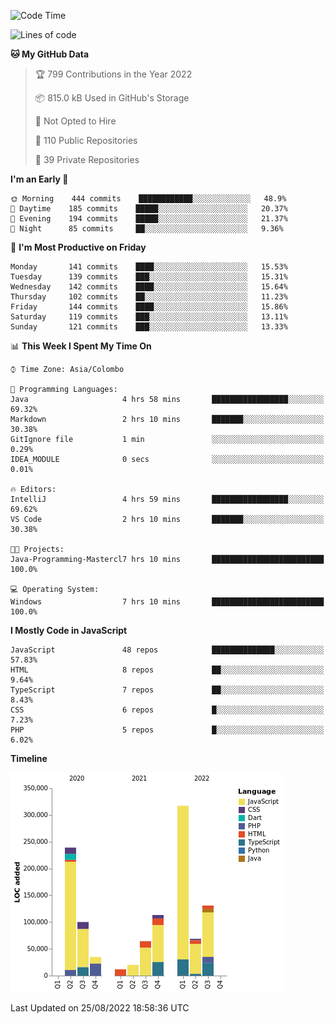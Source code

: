 
<!--START_SECTION:waka-->
![Code Time](http://img.shields.io/badge/Code%20Time-641%20hrs%208%20mins-blue)

![Lines of code](https://img.shields.io/badge/From%20Hello%20World%20I%27ve%20Written-1%20Million%20lines%20of%20code-blue)

**🐱 My GitHub Data** 

> 🏆 799 Contributions in the Year 2022
 > 
> 📦 815.0 kB Used in GitHub's Storage 
 > 
> 🚫 Not Opted to Hire
 > 
> 📜 110 Public Repositories 
 > 
> 🔑 39 Private Repositories  
 > 
**I'm an Early 🐤** 

```text
🌞 Morning    444 commits    ████████████░░░░░░░░░░░░░   48.9% 
🌆 Daytime    185 commits    █████░░░░░░░░░░░░░░░░░░░░   20.37% 
🌃 Evening    194 commits    █████░░░░░░░░░░░░░░░░░░░░   21.37% 
🌙 Night      85 commits     ██░░░░░░░░░░░░░░░░░░░░░░░   9.36%

```
📅 **I'm Most Productive on Friday** 

```text
Monday       141 commits    ████░░░░░░░░░░░░░░░░░░░░░   15.53% 
Tuesday      139 commits    ███░░░░░░░░░░░░░░░░░░░░░░   15.31% 
Wednesday    142 commits    ████░░░░░░░░░░░░░░░░░░░░░   15.64% 
Thursday     102 commits    ██░░░░░░░░░░░░░░░░░░░░░░░   11.23% 
Friday       144 commits    ████░░░░░░░░░░░░░░░░░░░░░   15.86% 
Saturday     119 commits    ███░░░░░░░░░░░░░░░░░░░░░░   13.11% 
Sunday       121 commits    ███░░░░░░░░░░░░░░░░░░░░░░   13.33%

```


📊 **This Week I Spent My Time On** 

```text
⌚︎ Time Zone: Asia/Colombo

💬 Programming Languages: 
Java                     4 hrs 58 mins       █████████████████░░░░░░░░   69.32% 
Markdown                 2 hrs 10 mins       ███████░░░░░░░░░░░░░░░░░░   30.38% 
GitIgnore file           1 min               ░░░░░░░░░░░░░░░░░░░░░░░░░   0.29% 
IDEA_MODULE              0 secs              ░░░░░░░░░░░░░░░░░░░░░░░░░   0.01%

🔥 Editors: 
IntelliJ                 4 hrs 59 mins       █████████████████░░░░░░░░   69.62% 
VS Code                  2 hrs 10 mins       ███████░░░░░░░░░░░░░░░░░░   30.38%

🐱‍💻 Projects: 
Java-Programming-Mastercl7 hrs 10 mins       █████████████████████████   100.0%

💻 Operating System: 
Windows                  7 hrs 10 mins       █████████████████████████   100.0%

```

**I Mostly Code in JavaScript** 

```text
JavaScript               48 repos            ██████████████░░░░░░░░░░░   57.83% 
HTML                     8 repos             ██░░░░░░░░░░░░░░░░░░░░░░░   9.64% 
TypeScript               7 repos             ██░░░░░░░░░░░░░░░░░░░░░░░   8.43% 
CSS                      6 repos             █░░░░░░░░░░░░░░░░░░░░░░░░   7.23% 
PHP                      5 repos             █░░░░░░░░░░░░░░░░░░░░░░░░   6.02%

```


**Timeline**

![Chart not found](https://raw.githubusercontent.com/ccweerasinghe1994/ccweerasinghe1994/master/charts/bar_graph.png) 


 Last Updated on 25/08/2022 18:58:36 UTC
<!--END_SECTION:waka-->
